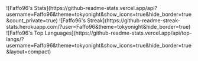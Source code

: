 

<div class="d-flex flex-column">
  ![Faffo96's Stats](https://github-readme-stats.vercel.app/api?username=Faffo96&theme=tokyonight&show_icons=true&hide_border=true&count_private=true)
![Faffo96's Streak](https://github-readme-streak-stats.herokuapp.com/?user=Faffo96&theme=tokyonight&hide_border=true)
![Faffo96's Top Languages](https://github-readme-stats.vercel.app/api/top-langs/?username=Faffo96&theme=tokyonight&show_icons=true&hide_border=true&layout=compact)
</div>


